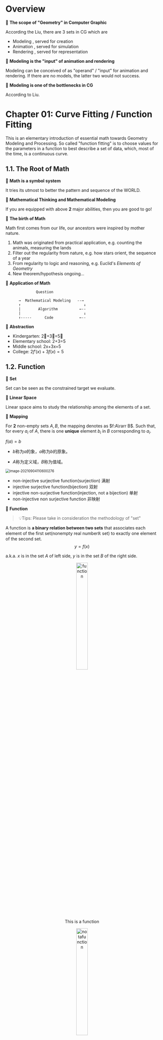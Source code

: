 # Overview

:pushpin: **The scope of "Geometry" in Computer Graphic**

According the Liu, there are $3$ sets in CG which are

- Modeling , served for creation
- Animation ,  served for simulation
- Rendering , served for representation



:pushpin: **Modeling is the "input" of animation and rendering**

Modeling can be conceived of as "operand" / "input" for animation and rendering. If there are no models, the latter two would not success.



:pushpin: **Modeling is one of the bottlenecks in CG**

According to Liu.









# Chapter 01: Curve Fitting / Function Fitting

This is an elementary introduction of essential math towards Geometry Modeling and Processing. So called "function fitting" is to choose values for the parameters in a function to best describe a set of data, which, most of the time,  is a continuous curve.



## 1.1. The Root of Math

:pushpin: **Math is a symbol system**

It tries its utmost to better the pattern and sequence of the WORLD.



:pushpin: **Mathematical Thinking and Mathematical Modeling**

If you are equipped with above **2** major abilities, then you are good to go!



:pushpin: **The birth of Math**

Math first comes from our life, our ancestors were inspired by mother nature.

1. Math was originated from practical application, e.g. counting the animals, measuring the lands
2. Filter out the regularity from nature, e.g. how stars orient, the sequence of a year
3. From regularity to logic and reasoning, e.g. Euclid's *Elements of Geometry*
4. New theorem/hypothesis ongoing...



:pushpin: **Application of Math**

```
              Question
              
      →  Mathematical Modeling   --→
      ↑                             ↓
      |        Algorithm          ←--
      |                             ↓
      ↑-----      Code            ←--
```



:pushpin: **Abstraction**

- Kindergarten: 2:apple:+3:apple:=5:apple:
- Elementary school: 2+3=5
- Middle school: 2x+3x=5
- College: $2f'(x)+3f(x)=5$



## 1.2. Function

:pushpin: **Set**

Set can be seen as the constrained target we evaluate.



:pushpin: **Linear Space**

Linear space aims to study the relationship among the elements of a set.



:pushpin: **Mapping**

For **2** non-empty sets $A, B$, the mapping denotes as $f:A\rarr B$. Such that, for every $a_i$ of $A$, there is one **unique** element $b_i$ in $B$ corresponding to $a_i$. 

$f(a)=b$

- $b$称为$a$的象，$a$称为$b$的原象。

- $A$称为定义域，$B$称为值域。

<img src="img/image-20210904110600276.png" alt="image-20210904110600276" style="zoom:80%;" />

- non-injective surjective function(surjection) 满射
- injective surjective function(bijection) 双射
- injective non-surjective function(injection, not a bijection) 单射
- non-injective non surjective function 非映射



:pushpin: **Function**

> ​	:bulb:Tips: Please take in consideration the methodology of "set"

A function is **a binary relation between two sets** that associates each element of the first set(nonempty real number$\mathbb{R}$ set) to exactly one element of the second set.
$$
y = f(x)
$$

a.k.a. $x$ is in the set $A$ of left side, $y$ is in the set $B$ of the right side.

<figure>
    <center>
  <img src="https://upload.wikimedia.org/wikipedia/commons/d/da/Xto3minus3x.svg" alt="function" style="width:30%">
        <figcaption>This is a function</figcaption>
     </center>
</figure>



<figure>
    <center>
  <img src="https://upload.wikimedia.org/wikipedia/commons/f/fb/Function_with_two_values_1.svg" alt="notafunction" style="width:30%">
        <figcaption>This is not a function</figcaption>
     </center>
</figure>





:pushpin: **Function Space(set of functions)**

:star:Takes several "base" function into linear combination spanning into a function space.
$$
L = \text{span}\{f_1,f_2,\cdots,f_n\}=\sum_{i=1}^{n}a_if_i(x)|a_i\in\mathbb{R}^n  \\
\text{where each function corresponds to }n \text{ real number }\mathbb{R}, \\ 
\text{a.k.a, the coefficient vector }(a_1,a_2,\cdots,a_n)
$$


:pushpin: **Polynomial Function Space**

For a Polynomial base: $\{x^k, k=0,1,\cdots,n\}$, we have polynomial function space:
$$
f(x)=\sum_{k=0}^{n}w_kx^k
$$


:pushpin: **Trigonometric functions space**

$$
f(x) = a_0 + \sum_{k=1}^{n}(a_k\cos kx+b_k \sin kx)
$$


:pushpin: **Completeness of the space**

:star:Can this function space represent (approximate) any function?



## 1.3. Math for fitting

:pushpin: **Normed space赋范空间**

inner product normed
$$
\lang f,g\rang = \int_{a}^{b}f(x)g(x)dx
$$
Normed space,  metrizable space.



- [Hilbert space](https://en.wikipedia.org/wiki/Hilbert_space) – Generalization of Euclidean space allowing infinite dimensions



:pushpin: **Weierstrass theorem(万能逼近定理)**

- 闭区间上的连续函数可用多项式级数一致逼近。
- 闭区间上周期为$2\pi$ 的连续函数可用三角函数级数一致逼近。(周期性质)

Suppose $g$  is an **arbitrary continuous real-valued function** defined on the real interval $[a, b]$. For every $ε > 0$, there exists a $n$-polynomial $f$ 
$$
f(x)=\sum_{k=0}^{n}w_kx^k
$$
such that,
$$
\text{min}_{x\in[a,b]}| f (x) − p(x)| < ε
$$


:pushpin: **Fourier series(periodic)**

$$
f(t) = A_0+\sum_{n=1}^{\infin}[a_n\cos(nwt)+b_nsin(nwt)]  \\
\text{equivalent to }\\
f(t) = A_0+\sum_{n=1}^{\infin}A_n\sin(nwt+\phi_n)
$$
The second equation is much more readable, where $nwt$ **stretch** the curve, $\phi_n$ **translate** the curve.

<figure>
    <center>
  <img src="https://upload.wikimedia.org/wikipedia/commons/b/bd/Fourier_series_square_wave_circles_animation.svg" alt="Fourier_series" style="width:30%">
        <figcaption>Fourier series</figcaption>
     </center>
</figure>



:pushpin: **function composition**

Function composition is an operation that takes two functions $f$ and $g$ and produces a function h such that $h(x) = g(f(x))$, and so on and so on. In CHN, this is very similar to 套娃。
$$
(f ∘ f ∘ f ∘ f)(x) = f(f(f(f(x)))) = f^4(x)
\\\text{sometimes also denoted as}\\
f=f_k∘f_{k-1}∘\cdots ∘ f_0
$$
e.g. Following functions are composed function
$$
\frac{1}{1+\big(\frac{2x}{1+x^2}\big)^2}\\\\
f(x)=\frac{e^x}{x^2+1}
$$


:pushpin: **How to find the desired function?**:star::star::star:

> ​	For most application problem and single variable

1. mathematical modeling. Find a {mapping | transform} function
2. Observe the inputs, variables, dimensions, etc.



> ​	A. Where to find? **representation**

Select certain function space.

> ​	B. Which one?  **evaluation**

Evaluate which function is the most appropriate.

> ​	C. How to find?  **optimization**

Solver and optimization.



:pushpin: **Example of Approximation/Fitting**

> ​	1.Reverse Engineering

<img src="img/image-20210904130442140.png" alt="image-20210904130442140" style="zoom: 50%;" />

Taking the dots of the silhouette as **input**, try to outline the shape with function.

> ​	2.Pointcloud Reconstruction

Taking the pointcloud as **input**, try to reconstruct the surface of the geometry.

<img src="img/image-20210904130927588.png" alt="image-20210904130927588" style="zoom:50%;" />



## 1.4. Data Fitting

:pushpin: **Overview of data fitting**

input: a bunch of data points

output: a **function**$f(x)$ reflects the pattern/sequence of such data

<img src="img/image-20210904131543646.png" alt="image-20210904131543646" style="zoom:50%;" />



:pushpin: **A. Where to find?**

A.1. Select a function space

- Linear Function Space $A=\text{span}\{B_0(x), \cdots, B_n(x)\}$
  - polynomial function $\text{span}\{1,x,x^2,\cdots,x^n\}$
  - RBF(Radial basis function) function
  - Trigonometric  function

A.2. Representation of function
$$
f(x)=\sum_{k=0}^{n}a_kB_k(x)
\\
\text{to find the $n+1$ coefficients }(a_0,\cdots,a_n)
$$


:pushpin: **B.1. Find which one?**

There are **2** main strategies to find the appropriate function. Here is the first. (**1-2**)

This strategy uses **Interpolation**, which ensures the curve passing the data point(**zero errors**)!
$$
y_i=f(x_i), i=0,1,\cdots,n
$$


<figure>
    <center>
  <img src="https://upload.wikimedia.org/wikipedia/commons/4/41/Interpolation_example_polynomial.svg" alt="Interpolation_example_polynomial" style="width:30%">
        <figcaption>Interpolation example polynomial</figcaption>
     </center>
</figure>

:pushpin: **C.1. How to find?**

Since it is desired **0 errors**, solving Simultaneous Linear Equations is an option.

> ​	C.1.1. Use the following equation

$$
\sum_{k=0}^{n}a_kB_k(x_i)=y_i, i=0, 1, \cdots, n
$$

> > ​	C.1.1.1. Solving the $(n+1)\cross(n+1)$ linear equation
> >
> > ​	C.1.1.2. $n$-times Lagrange interpolation polynomial formula



> ​	C.1.2.  :warning: While the coefficient matrix is not quite stable.



:pushpin: **Lagrange Interpolating Polynomial**

:laughing: Fun fact: The formula was first published by Waring in 1779, rediscovered by Euler in 1783, and published by Lagrange in 1795.

The **Lagrange interpolating polynomial** is the polynomial $P(x)$ of degree $\leq(n-1)$ that passes through the $n$ points $(x_1,y_1=f(x_1)),(x_2,y_2=f(x_2)),\cdots, (x_n,y_n=f(x_n))$ and is given by
$$
P(x) = \sum_{j=1}^{n}P_j(x)
$$
where
$$
P_j(x)=y_j\prod_{k=1,\\k\neq j}^{n}\frac{x-x_k}{x_j-x_k}
$$
This polynomial **exists** and is **unique**.(存在且唯一)

The DOF(degree of freedom) of this function = numbers of unknown - numbers of known.

插值函数自由度=未知量个数-已知量个数



:pushpin: **B.2. Find which one?**

There are **2** main strategies to find the appropriate function. Here is the second. (**2-2**)

This strategy uses **Curve Fitting / Approximation**, which allows **errors**!
$$
\min\sum_{i=0}^{n}(y_i-f(x_i))^2
$$

<figure>
    <center>
  <img src="https://upload.wikimedia.org/wikipedia/commons/8/8b/Polyreg_scheffe.svg" alt="Polynomial_Regression" style="width:30%">
        <figcaption>Polynomial Regression as an example of approximation</figcaption>
     </center>
</figure>
:bulb: Why **least squares method最小二乘法** is favored in optimization?  That's because its derivative is $1$-polynomial.(a.k.a. easier to find local or global minima)



:pushpin: **C.2. How to find?**

Since it allows **errors**, we can take the derivative of coefficients and form linear equations.

> ​	C.2.1. Just like the following equation

$$
Ax=b
$$

> ​	C.2.2. Then use ***least squares*** method.



> ​	C.2.3.  :warning: Then the problem shifts to 
>
> > ​	-less data points, more coefficients?
> >
> > ​	-more data points, less coefficients?



:pushpin: **Recap of above strategies: interpolation and Curve Fitting**

|                         | interpolation | curve fitting                      |
| ----------------------- | ------------- | ---------------------------------- |
| **Evaluation Function** | $y_i=f(x_i)$  | $\min\sum_{i=0}^{n}(y_i-f(x_i))^2$ |
| **Loss Function**       | ZERO error    | least squares errors               |

<img src="img/image-20210905003158703.png" alt="image-20210905003158703" style="zoom: 50%;" />



:pushpin: **Underfitting and Overfitting**

<img src="img/image-20210905003718542.png" alt="image-20210905003718542" style="zoom:50%;" />

From left to right: Underfitting, OK, Overfitting.



:pushpin: **How to avoid overfitting?**

1. Data Denoise数据去噪
2. Data Augmentation数据增广
3. Model Simplification模型简化
4. Regularization正则约束



:pushpin: **Ridge regression岭回归正则项**

For a function space, 
$$
y=f(x)=\sum_{i=0}^{n}w_iB_i(x)
$$


we have a base function represented as:
$$
W = (w_0,w_1,\cdots,w_n)
$$
Least squares for fitting:
$$
\min\limits_{W}\norm{Y-XW}^2
$$
Ridge regression:
$$
\min\limits_{W}\norm{Y-XW}^2+\mu\norm{W}_2^2
$$


:pushpin: **Regularization for Sparsity**

:bulb:When to use this: there is redundant base function in function space.

Therefore, we can optimize to select an appropriate base function.

- the **$L_0$ norm of coefficient vector(≈nonzero counts)** is as smaller as possible.
  - zero elements↑ sparsity↑ choices of $W$↓ easier to compute↑
- pick the RIGHT base function

$$
\min\limits_{a}\norm{Y-XW}^2+\mu\norm{W}_0
\\
\min\limits_{a}\norm{Y-XW}^2,\quad \text{s.t.}\space\norm{W}_0\leq\beta
$$



:pushpin: **Compressed sensing**

<img src="img/image-20210905152608292.png" alt="image-20210905152608292" style="zoom:50%;" />

$x$ , the sparse vector representing data

$y$ , the compressed vector excluding $0$. 

$\Phi$ , sampling matrix



If we have $y$ and $\Phi$, there might be infinite solution of $x$. 

But according to [Candes and Tao 2005](https://arxiv.org/abs/math/0502327) : for **sparse** signals, we can reconstruct $x$ by optimization under certain condition.
$$
\min\norm{X}_0\\
\text{s.t. }\Phi x=y
$$




:pushpin: ****



:pushpin: ****



:pushpin: ****



:pushpin: ****



:pushpin: ****



:pushpin: ****



:pushpin: ****



:pushpin: ****



:pushpin: ****



:pushpin: ****



:pushpin: ****



:pushpin: ****



:pushpin: ****



:pushpin: ****



:pushpin: ****



:pushpin: ****



:pushpin: ****



:pushpin: ****



:pushpin: ****



:pushpin: ****



:pushpin: ****



:pushpin: ****



:pushpin: ****



:pushpin: ****



:pushpin: ****



:pushpin: ****



:pushpin: ****



:pushpin: ****



:pushpin: ****



:pushpin: ****



:pushpin: ****



:pushpin: ****



:pushpin: ****



:pushpin: ****



:pushpin: ****



:pushpin: ****



:pushpin: ****



:pushpin: ****



:pushpin: ****



:pushpin: ****



:pushpin: ****



:pushpin: ****



:pushpin: ****



:pushpin: ****



:pushpin: ****



:pushpin: ****



:pushpin: ****



:pushpin: ****



:pushpin: ****



:pushpin: ****



:pushpin: ****



:pushpin: ****



:pushpin: ****



:pushpin: ****



:pushpin: ****



:pushpin: ****



:pushpin: ****



:pushpin: ****



:pushpin: ****



:pushpin: ****



:pushpin: ****



:pushpin: ****



:pushpin: ****



:pushpin: ****



:pushpin: ****



:pushpin: ****



:pushpin: ****



:pushpin: ****



:pushpin: ****



:pushpin: ****



:pushpin: ****



:pushpin: ****



:pushpin: ****



:pushpin: ****



:pushpin: ****



:pushpin: ****



:pushpin: ****



:pushpin: ****



:pushpin: ****



:pushpin: ****



:pushpin: ****



:pushpin: ****



:pushpin: ****



:pushpin: ****



:pushpin: ****



:pushpin: ****



:pushpin: ****



:pushpin: ****



:pushpin: ****



:pushpin: ****



:pushpin: ****



:pushpin: ****



:pushpin: ****



:pushpin: ****



:pushpin: ****



:pushpin: ****



:pushpin: ****



:pushpin: ****



:pushpin: ****



:pushpin: ****



:pushpin: ****



:pushpin: ****



:pushpin: ****



:pushpin: ****



:pushpin: ****



:pushpin: ****



:pushpin: ****



:pushpin: ****



:pushpin: ****



:pushpin: ****



:pushpin: ****



:pushpin: ****



:pushpin: ****



:pushpin: ****



:pushpin: ****



:pushpin: ****



:pushpin: ****



:pushpin: ****



:pushpin: ****



:pushpin: ****



:pushpin: ****



:pushpin: ****



